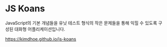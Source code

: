 # JS Koans

JavaScript의 기본 개념들을 유닛 테스트 형식의 작은 문제들을 통해 익힐 수
있도록 구성된 대화형 어플리케이션입니다.

https://kimdhoe.github.io/js-koans
